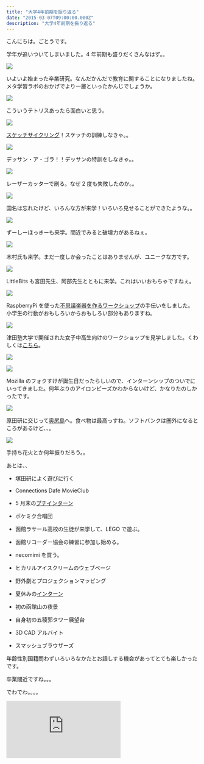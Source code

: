 ```yaml
---
title: "大学4年前期を振り返る"
date: "2015-03-07T09:00:00.000Z"
description: "大学4年前期を振り返る"
---
```


こんにちは。ごとうです。

学年が追いついてしまいました。4 年前期も盛りだくさんなはず。。

![](https://cdn-images-1.medium.com/max/2000/0*CTxfEhICSTX0vdvj.jpg)

いよいよ始まった卒業研究。なんだかんだで教育に関することになりましたね。メタ学習ラボのおかげでより一層といったかんじでしょうか。

![](https://cdn-images-1.medium.com/max/2000/0*L9zl-43LPLc0tdiU.jpg)

こういうテトリスあったら面白いと思う。

![](https://cdn-images-1.medium.com/max/2000/0*bVnKEe1IqXx-NByK.jpg)

[スケッチサイクリング](http://gggooottto.tumblr.com/post/84617836722/2014spring)！スケッチの訓練しなきゃ。。

![](https://cdn-images-1.medium.com/max/2000/0*dgXCHUdlNpkUS_QP.jpg)

デッサン・ア・ゴラ！！デッサンの特訓をしなきゃ。。

![](https://cdn-images-1.medium.com/max/2000/0*4JqOcepumzBrl5S8.jpg)

レーザーカッターで刷る。なぜ 2 度も失敗したのか。。

![](https://cdn-images-1.medium.com/max/2000/0*SBn7d2awnO_G15xU.jpg)

国名は忘れたけど、いろんな方が来学！いろいろ見せることができたような。。

![](https://cdn-images-1.medium.com/max/2000/0*TVBE2Ocrytcdtd-a.jpg)

ずーしーほっきーも来学。間近でみると破壊力があるねぇ。

![](https://cdn-images-1.medium.com/max/2000/0*dKbUsJ91gR3mEBLa.jpg)

木村氏も来学。まだ一度しか会ったことはありませんが、ユニークな方です。

![](https://cdn-images-1.medium.com/max/2000/0*iqNd8q5dAFhqvvGJ.jpg)

LittleBits も宮田先生、阿部先生とともに来学。これはいいおもちゃですねぇ。

![](https://cdn-images-1.medium.com/max/2000/0*NwVdNimF6U0LLy6S.jpg)

RaspberryPi を使った[不思議楽器を作るワークショップ](http://gggooottto.tumblr.com/post/86014078397/scratchday-hakodate-2014)の手伝いをしました。小学生の行動がおもしろいからおもしろい部分もありますね。

![](https://cdn-images-1.medium.com/max/2000/0*Z-92Ay9frkNGiSAQ.jpg)

津田塾大学で開催された女子中高生向けのワークショップを見学しました。くわしくは[こちら](http://gggooottto.tumblr.com/post/96152971437/2014)。

![](https://cdn-images-1.medium.com/max/2000/0*u0ssNvkEIfXntBOk.jpg)

![](https://cdn-images-1.medium.com/max/2000/0*J3cXrVQaurAuwggc.jpg)

Mozilla のフォクすけが誕生日だったらしいので、インターンシップのついでにいってきました。何年ぶりのアイロンビーズかわからないけど、かなりたのしかったです。

![](https://cdn-images-1.medium.com/max/2000/0*8kt82tVqjy0abVqe.jpg)

原田研に交じって[奥尻島](http://gggooottto.tumblr.com/post/91744938152)へ。食べ物は最高っすね。ソフトバンクは圏外になるところがあるけど、、。

![](https://cdn-images-1.medium.com/max/2000/0*2W6WGWpCbR4RhDua.jpg)

手持ち花火とか何年振りだろう。。

あとは、、

- 塚田研によく遊びに行く

- Connections Dafe MovieClub

- 5 月末の[プチインターン](http://gggooottto.tumblr.com/post/87388410157)

- ポケミク合唱団

- 函館ラサール高校の生徒が来学して、LEGO で遊ぶ。

- 函館リコーダー協会の練習に参加し始める。

- necomimi を買う。

- ヒカリルアイスクリームのウェブページ

- 野外劇とプロジェクションマッピング

- 夏休みの[インターン](http://gggooottto.tumblr.com/post/96777159897/2014)

- 初の函館山の夜景

- 自身初の五稜郭タワー展望台

- 3D CAD アルバイト

- スマッシュブラウザーズ

年齢性別国籍問わずいろいろなかたとお話しする機会があってとても楽しかったです。

卒業間近ですね。。。

でわでわ。。。。

<iframe src="https://medium.com/media/c6b3d490aa69b8888f666d1f698d9a96" frameborder=0></iframe>
